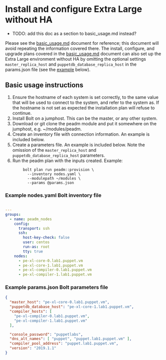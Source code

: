 # Install and configure Extra Large without HA

* TODO: add this doc as a section to basic_usage.md instead?

Please see the [basic_usage.md](basic_usage.md) document for reference; this document will avoid repeating the information covered there.
The install, configure, and upgrade plans covered in the [basic_usage.md](basic_usage.md) document can also set up the Extra Large environment without HA by omitting the optional settings `master_replica_host` and `puppetdb_database_replica_host` in the params.json file (see the [example](#example-params.json-bolt-parameters-file) below).

## Basic usage instructions

1. Ensure the hostname of each system is set correctly, to the same value that will be used to connect to the system, and refer to the system as. If the hostname is not set as expected the installation plan will refuse to continue.
2. Install Bolt on a jumphost. This can be the master, or any other system.
3. Download or git clone the peadm module and put it somewhere on the jumphost, e.g. ~/modules/peadm.
4. Create an inventory file with connection information. An example is included below.
5. Create a parameters file. An example is included below. Note the omission of the `master_replica_host` and `puppetdb_database_replica_host` parameters.
6. Run the peadm plan with the inputs created. Example:
```
        bolt plan run peadm::provision \
          --inventory nodes.yaml \
          --modulepath ~/modules \
          --params @params.json 
```

### Example nodes.yaml Bolt inventory file

```yaml

---
groups:
  - name: peadm_nodes
    config:
      transport: ssh
      ssh:
        host-key-check: false
        user: centos
        run-as: root
        tty: true
    nodes:
      - pe-xl-core-0.lab1.puppet.vm
      - pe-xl-core-1.lab1.puppet.vm
      - pe-xl-compiler-0.lab1.puppet.vm
      - pe-xl-compiler-1.lab1.puppet.vm
```

### Example params.json Bolt parameters file

```json
{
  "master_host": "pe-xl-core-0.lab1.puppet.vm",
  "puppetdb_database_host": "pe-xl-core-1.lab1.puppet.vm",
  "compiler_hosts": [
    "pe-xl-compiler-0.lab1.puppet.vm",
    "pe-xl-compiler-1.lab1.puppet.vm"
  ],

  "console_password": "puppetlabs",
  "dns_alt_names": [ "puppet", "puppet.lab1.puppet.vm" ],
  "compiler_pool_address": "puppet.lab1.puppet.vm",
  "version": "2019.1.1"
}
```

